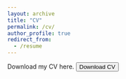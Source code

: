 ```yaml
---
layout: archive
title: "CV"
permalink: /cv/
author_profile: true
redirect_from:
  - /resume
---
```


Download my CV here. 
<a href="https://drive.google.com/file/d/1yhCjust3_nqV7mKPB9CHXRUVagJmXY8Y/view?usp=sharing" target="_blank" rel="noopener noreferrer"><button>Download CV</button></a>


